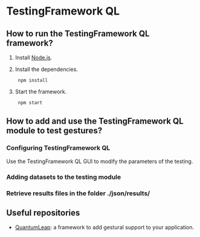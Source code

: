 # TestingFramework QL
## How to run the TestingFramework QL framework?
1. Install [Node.js](https://nodejs.org/en/download/).
2. Install the dependencies.

        npm install
    
3. Start the framework.

        npm start


## How to add and use the TestingFramework QL module to test gestures?
### Configuring TestingFramework QL
Use the TestingFramework QL GUI to modify the parameters of the testing. 

### Adding datasets to the testing module

### Retrieve results files in the folder ./json/results/
    
## Useful repositories
* [QuantumLeap](https://github.com/sluyters/QuantumLeap): a framework to add gestural support to your application.

